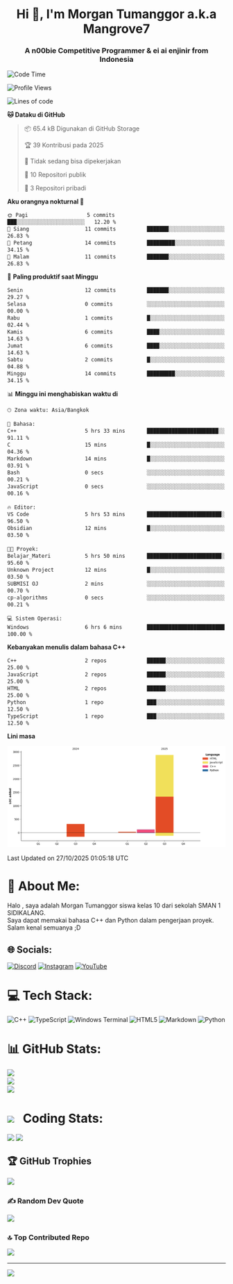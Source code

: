 <h1 align="center">Hi 👋, I'm Morgan Tumanggor a.k.a Mangrove7</h1>
<h3 align="center">A n00bie Competitive Programmer & ei ai enjinir from Indonesia</h3>

<!--START_SECTION:waka-->
![Code Time](http://img.shields.io/badge/Code%20Time-61%20hrs%2015%20mins-blue)

![Profile Views](http://img.shields.io/badge/Profil%20dilihat-0-blue)

![Lines of code](https://img.shields.io/badge/Sejak%20Hello%20World%20aku%20telah%20menulis-3.3%20thousand%20baris%20kode-blue)

**🐱 Dataku di GitHub** 

> 📦 65.4 kB Digunakan di GitHub Storage 
 > 
> 🏆 39 Kontribusi pada 2025
 > 
> 🚫 Tidak sedang bisa dipekerjakan
 > 
> 📜 10 Repositori publik 
 > 
> 🔑 3 Repositori pribadi 
 > 
**Aku orangnya nokturnal 🦉** 

```text
🌞 Pagi                   5 commits           ███░░░░░░░░░░░░░░░░░░░░░░   12.20 % 
🌆 Siang                  11 commits          ███████░░░░░░░░░░░░░░░░░░   26.83 % 
🌃 Petang                 14 commits          █████████░░░░░░░░░░░░░░░░   34.15 % 
🌙 Malam                  11 commits          ███████░░░░░░░░░░░░░░░░░░   26.83 % 
```
📅 **Paling produktif saat Minggu** 

```text
Senin                    12 commits          ███████░░░░░░░░░░░░░░░░░░   29.27 % 
Selasa                   0 commits           ░░░░░░░░░░░░░░░░░░░░░░░░░   00.00 % 
Rabu                     1 commits           █░░░░░░░░░░░░░░░░░░░░░░░░   02.44 % 
Kamis                    6 commits           ████░░░░░░░░░░░░░░░░░░░░░   14.63 % 
Jumat                    6 commits           ████░░░░░░░░░░░░░░░░░░░░░   14.63 % 
Sabtu                    2 commits           █░░░░░░░░░░░░░░░░░░░░░░░░   04.88 % 
Minggu                   14 commits          █████████░░░░░░░░░░░░░░░░   34.15 % 
```


📊 **Minggu ini menghabiskan waktu di** 

```text
🕑︎ Zona waktu: Asia/Bangkok

💬 Bahasa: 
C++                      5 hrs 33 mins       ███████████████████████░░   91.11 % 
C                        15 mins             █░░░░░░░░░░░░░░░░░░░░░░░░   04.36 % 
Markdown                 14 mins             █░░░░░░░░░░░░░░░░░░░░░░░░   03.91 % 
Bash                     0 secs              ░░░░░░░░░░░░░░░░░░░░░░░░░   00.21 % 
JavaScript               0 secs              ░░░░░░░░░░░░░░░░░░░░░░░░░   00.16 % 

🔥 Editor: 
VS Code                  5 hrs 53 mins       ████████████████████████░   96.50 % 
Obsidian                 12 mins             █░░░░░░░░░░░░░░░░░░░░░░░░   03.50 % 

🐱‍💻 Proyek: 
Belajar_Materi           5 hrs 50 mins       ████████████████████████░   95.60 % 
Unknown Project          12 mins             █░░░░░░░░░░░░░░░░░░░░░░░░   03.50 % 
SUBMISI OJ               2 mins              ░░░░░░░░░░░░░░░░░░░░░░░░░   00.70 % 
cp-algorithms            0 secs              ░░░░░░░░░░░░░░░░░░░░░░░░░   00.21 % 

💻 Sistem Operasi: 
Windows                  6 hrs 6 mins        █████████████████████████   100.00 % 
```

**Kebanyakan menulis dalam bahasa C++** 

```text
C++                      2 repos             ██████░░░░░░░░░░░░░░░░░░░   25.00 % 
JavaScript               2 repos             ██████░░░░░░░░░░░░░░░░░░░   25.00 % 
HTML                     2 repos             ██████░░░░░░░░░░░░░░░░░░░   25.00 % 
Python                   1 repo              ███░░░░░░░░░░░░░░░░░░░░░░   12.50 % 
TypeScript               1 repo              ███░░░░░░░░░░░░░░░░░░░░░░   12.50 % 
```



**Lini masa**

![Lines of Code chart](https://raw.githubusercontent.com/Mangroove7/Mangroove7/main/assets/bar_graph.png)


 Last Updated on 27/10/2025 01:05:18 UTC
<!--END_SECTION:waka-->
# 💫 About Me:
Halo , saya adalah Morgan Tumanggor siswa kelas 10 dari sekolah SMAN 1 SIDIKALANG.<br>Saya dapat memakai bahasa C++ dan Python dalam pengerjaan proyek.<br>Salam kenal semuanya ;D


## 🌐 Socials:
[![Discord](https://img.shields.io/badge/Discord-%237289DA.svg?logo=discord&logoColor=white)](https://discord.gg/stsnmorgan) [![Instagram](https://img.shields.io/badge/Instagram-%23E4405F.svg?logo=Instagram&logoColor=white)](https://instagram.com/morgan.tgr) [![YouTube](https://img.shields.io/badge/YouTube-%23FF0000.svg?logo=YouTube&logoColor=white)](https://youtube.com/@Mangrove7) 

# 💻 Tech Stack:
![C++](https://img.shields.io/badge/c++-%2300599C.svg?style=for-the-badge&logo=c%2B%2B&logoColor=white) ![TypeScript](https://img.shields.io/badge/typescript-%23007ACC.svg?style=for-the-badge&logo=typescript&logoColor=white) ![Windows Terminal](https://img.shields.io/badge/Windows%20Terminal-%234D4D4D.svg?style=for-the-badge&logo=windows-terminal&logoColor=white) ![HTML5](https://img.shields.io/badge/html5-%23E34F26.svg?style=for-the-badge&logo=html5&logoColor=white) ![Markdown](https://img.shields.io/badge/markdown-%23000000.svg?style=for-the-badge&logo=markdown&logoColor=white) ![Python](https://img.shields.io/badge/python-3670A0?style=for-the-badge&logo=python&logoColor=ffdd54)
# 📊 GitHub Stats:
![](https://github-readme-stats.vercel.app/api?username=Mangroove7&theme=default&hide_border=false&include_all_commits=false&count_private=false)<br/>
![](https://nirzak-streak-stats.vercel.app/?user=Mangroove7&theme=default&hide_border=false)<br/>
![](https://github-readme-stats.vercel.app/api/top-langs/?username=Mangroove7&theme=default&hide_border=false&include_all_commits=false&count_private=false&layout=compact)

# <img src="https://user-images.githubusercontent.com/74038190/216122049-276bc7a5-c760-4849-805a-995d8fa6ea13.png" width="50px" /> &nbsp; Coding Stats: 
![](https://github-readme-stats.vercel.app/api/wakatime?username=Mangrove7&api_domain=wakapi.dev&bg_color=1A202C&title_color=2F855A&icon_color=2F855A&text_color=ffffff&custom_title=Wakapi.dev+Stats+%28All+Time%29&layout=compact)
![](https://wakatime.com/share/@b2ac8e19-d71b-4475-8a9f-9ee98d23ede1/311706b4-7069-4cc6-ad72-27c189459705.svg)

## 🏆 GitHub Trophies
![](https://github-profile-trophy.vercel.app/?username=Mangroove7&theme=radical&no-frame=false&no-bg=true&margin-w=4)

### ✍️ Random Dev Quote
![](https://quotes-github-readme.vercel.app/api?type=horizontal&theme=radical)

### 🔝 Top Contributed Repo
![](https://github-contributor-stats.vercel.app/api?username=Mangroove7&limit=5&theme=dark&combine_all_yearly_contributions=true)

---
[![](https://visitcount.itsvg.in/api?id=Mangroove7&icon=0&color=0)](https://visitcount.itsvg.in)

<!-- Proudly created with GPRM ( https://gprm.itsvg.in ) -->
